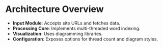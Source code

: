 # Architecture Overview

- **Input Module**: Accepts site URLs and fetches data.
- **Processing Core**: Implements multi-threaded word indexing.
- **Visualization**: Uses diagramming libraries.
- **Configuration**: Exposes options for thread count and diagram styles.
